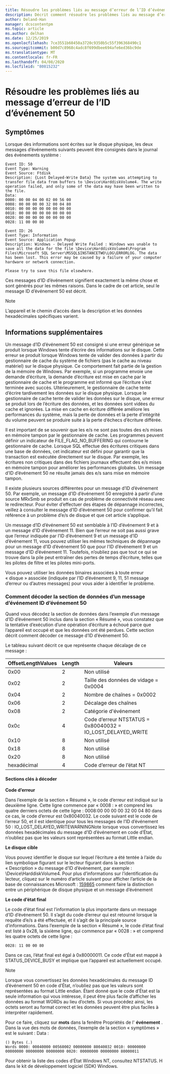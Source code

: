 ```yaml
---
title: Résoudre les problèmes liés au message d’erreur de l’ID d’événement 50
description: Décrit comment résoudre les problèmes liés au message d’erreur 50 de l’ID d’événement
author: Deland-Han
manager: dcscontentpm
ms.topic: article
ms.author: delhan
ms.date: 12/25/2019
ms.openlocfilehash: 7ce3551b60450a3720c9350b5c55f396368490c1
ms.sourcegitcommit: b00d7c8968c4adc8f699dbee694afe6ed36bc9de
ms.translationtype: MT
ms.contentlocale: fr-FR
ms.lasthandoff: 04/08/2020
ms.locfileid: "80815232"
---
```

# <a name="troubleshoot-the-event-id-50-error-message"></a>Résoudre les problèmes liés au message d’erreur de l’ID d’événement 50

##  <a name="symptoms"></a>Symptômes

Lorsque des informations sont écrites sur le disque physique, les deux messages d’événements suivants peuvent être consignés dans le journal des événements système : 

```
Event ID: 50 
Event Type: Warning 
Event Source: Ftdisk 
Description: {Lost Delayed-Write Data} The system was attempting to transfer file data from buffers to \Device\HarddiskVolume4. The write operation failed, and only some of the data may have been written to the file.
Data: 
0000: 00 00 04 00 02 00 56 00 
0008: 00 00 00 00 32 00 04 80 
0010: 00 00 00 00 00 00 00 00 
0018: 00 00 00 00 00 00 00 00 
0020: 00 00 00 00 00 00 00 00 
0028: 11 00 00 80 
```

```
Event ID: 26 
Event Type: Information
Event Source: Application Popup
Description: Windows - Delayed Write Failed : Windows was unable to save all the data for the file \Device\HarddiskVolume4\Program Files\Microsoft SQL Server\MSSQL$INSTANCETWO\LOG\ERRORLOG. The data has been lost. This error may be caused by a failure of your computer hardware or network connection.

Please try to save this file elsewhere.
```

Ces messages d’ID d’événement signifient exactement la même chose et sont générés pour les mêmes raisons. Dans le cadre de cet article, seul le message ID d’événement 50 est décrit.

> [!NOTE] 
> L’appareil et le chemin d’accès dans la description et les données hexadécimales spécifiques varient. 

##  <a name="more-information"></a>Informations supplémentaires

Un message d’ID d’événement 50 est consigné si une erreur générique se produit lorsque Windows tente d’écrire des informations sur le disque. Cette erreur se produit lorsque Windows tente de valider des données à partir du gestionnaire de cache du système de fichiers (pas le cache au niveau matériel) sur le disque physique. Ce comportement fait partie de la gestion de la mémoire de Windows. Par exemple, si un programme envoie une demande d’écriture, la demande d’écriture est mise en cache par le gestionnaire de cache et le programme est informé que l’écriture s’est terminée avec succès. Ultérieurement, le gestionnaire de cache tente d’écrire tardivement les données sur le disque physique. Lorsque le gestionnaire de cache tente de valider les données sur le disque, une erreur se produit lors de l’écriture des données, et les données sont vidées du cache et ignorées. La mise en cache en écriture différée améliore les performances du système, mais la perte de données et la perte d’intégrité du volume peuvent se produire suite à la perte d’échecs d’écriture différée.

Il est important de se souvenir que les e/s ne sont pas toutes des e/s mises en mémoire tampon par le gestionnaire de cache. Les programmes peuvent définir un indicateur de FILE_FLAG_NO_BUFFERING qui contourne le gestionnaire de cache. Lorsque SQL effectue des écritures critiques dans une base de données, cet indicateur est défini pour garantir que la transaction est exécutée directement sur le disque. Par exemple, les écritures non critiques dans des fichiers journaux effectuent des e/s mises en mémoire tampon pour améliorer les performances globales. Un message d’ID d’événement 50 ne résulte jamais des e/s sans mise en mémoire tampon.

Il existe plusieurs sources différentes pour un message d’ID d’événement 50. Par exemple, un message d’ID d’événement 50 enregistré à partir d’une source MRxSmb se produit en cas de problème de connectivité réseau avec le redirecteur. Pour éviter d’effectuer des étapes de dépannage incorrectes, veillez à consulter le message d’ID d’événement 50 pour confirmer qu’il fait référence à un problème d’e/s de disque et que cet article s’applique.

Un message d’ID d’événement 50 est semblable à l’ID d’événement 9 et à un message d’ID d’événement 11. Bien que l’erreur ne soit pas aussi grave que l’erreur indiquée par l’ID d’événement 9 et un message d’ID d’événement 11, vous pouvez utiliser les mêmes techniques de dépannage pour un message d’ID d’événement 50 que pour l’ID d’événement 9 et un message d’ID d’événement 11. Toutefois, n’oubliez pas que tout ce qui se trouve dans la pile peut entraîner des pertes de temps d’écriture, telles que les pilotes de filtre et les pilotes mini-ports. 

Vous pouvez utiliser les données binaires associées à toute erreur « disque » associée (indiquée par l’ID d’événement 9, 11, 51 message d’erreur ou d’autres messages) pour vous aider à identifier le problème.

###  <a name="how-to-decode-the-data-section-of-an-event-id-50-event-message"></a>Comment décoder la section de données d’un message d’événement ID d’événement 50 

Quand vous décodez la section de données dans l’exemple d’un message d’ID d’événement 50 inclus dans la section « Résumé », vous constatez que la tentative d’exécution d’une opération d’écriture a échoué parce que l’appareil est occupé et que les données ont été perdues. Cette section décrit comment décoder ce message d’ID d’événement 50. 

Le tableau suivant décrit ce que représente chaque décalage de ce message : 

|OffsetLengthValues|Length|Valeurs|
|-----------|------------|---------|
|0x00|2|Non utilisé|
|0x02|2|Taille des données de vidage = 0x0004|
|0x04|2|Nombre de chaînes = 0x0002|
|0x06|2|Décalage des chaînes|
|0x08|2|Catégorie d'événement|
|0x0c|4|Code d’erreur NTSTATUS = 0x80040032 = IO_LOST_DELAYED_WRITE|
|0x10|8|Non utilisé|
|0x18|8|Non utilisé|
|0x20|8|Non utilisé|
|hexadécimal|4|Code d’erreur de l’état NT|

#### <a name="key-sections-to-decode"></a>Sections clés à décoder

**Code d’erreur**

Dans l’exemple de la section « Résumé », le code d’erreur est indiqué sur la deuxième ligne. Cette ligne commence par « 0008 : » et comprend les quatre derniers octets de cette ligne : 0008:00 00 00 00 32 00 04 80 dans ce cas, le code d’erreur est 0x80040032. Le code suivant est le code de l’erreur 50, et il est identique pour tous les messages de l’ID d’événement 50 : IO_LOST_DELAYED_WRITEWARNINGNote lorsque vous convertissez les données hexadécimales du message d’ID d’événement en code d’État, n’oubliez pas que les valeurs sont représentées au format Little endian.

**Le disque cible**

Vous pouvez identifier le disque sur lequel l’écriture a été tentée à l’aide du lien symbolique figurant sur le lecteur figurant dans la section « Description » du message d’ID d’événement, par exemple : \Device\HarddiskVolume4. Pour plus d’informations sur l’identification du lecteur, cliquez sur le numéro d’article suivant pour afficher l’article de la base de connaissances Microsoft : [159865](/EN-US/help/159865) comment faire la distinction entre un périphérique de disque physique et un message d’événement

**Le code d’état final**

Le code d’état final est l’information la plus importante dans un message d’ID d’événement 50. Il s’agit du code d’erreur qui est retourné lorsque la requête d’e/s a été effectuée, et il s’agit de la principale source d’informations. Dans l’exemple de la section « Résumé », le code d’état final est listé à 0x28, la sixième ligne, qui commence par « 0028 : » et comprend les quatre octets de cette ligne : 

```
0028: 11 00 00 80 
```

Dans ce cas, l’état final est égal à 0x80000011. Ce code d’État est mappé à STATUS_DEVICE_BUSY et implique que l’appareil est actuellement occupé.

>[!NOTE] 
> Lorsque vous convertissez les données hexadécimales du message ID d’événement 50 en code d’État, n’oubliez pas que les valeurs sont représentées au format Little endian. Étant donné que le code d’État est la seule information qui vous intéresse, il peut être plus facile d’afficher les données au format WORDs au lieu d’octets. Si vous procédez ainsi, les octets seront au format correct et les données peuvent être plus faciles à interpréter rapidement.

Pour ce faire, cliquez sur **mots** dans la fenêtre Propriétés de l' **événement** . Dans la vue des mots de données, l’exemple de la section « symptômes » est le suivant : Data : 

```
() Bytes (.) 
Words 0000: 00040000 00560002 00000000 80040032 0010: 00000000 00000000 00000000 00000000 0020: 00000000 00000000 80000011
```

Pour obtenir la liste des codes d’État Windows NT, consultez NTSTATUS. H dans le kit de développement logiciel (SDK) Windows.